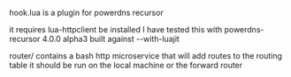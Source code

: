 hook.lua is a plugin for powerdns recursor

it requires lua-httpclient be installed
I have tested this with powerdns-recursor 4.0.0 alpha3 built against --with-luajit

router/ contains a bash http microservice that will add routes to the routing table
it should be run on the local machine or the forward router
